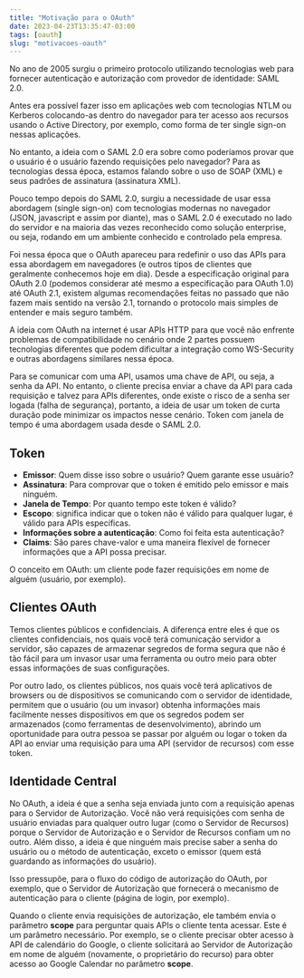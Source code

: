 ```yaml
---
title: "Motivação para o OAuth"
date: 2023-04-23T13:35:47-03:00
tags: [oauth]
slug: "motivacoes-oauth"
---
```


No ano de 2005 surgiu o primeiro protocolo utilizando tecnologias web para fornecer autenticação e autorização com provedor de identidade: SAML 2.0.

Antes era possível fazer isso em aplicações web com tecnologias NTLM ou Kerberos colocando-as dentro do navegador para ter acesso aos recursos usando o Active Directory, por exemplo, como forma de ter single sign-on nessas aplicações.

No entanto, a ideia com o SAML 2.0 era sobre como poderíamos provar que o usuário é o usuário fazendo requisições pelo navegador? Para as tecnologias dessa época, estamos falando sobre o uso de SOAP (XML) e seus padrões de assinatura (assinatura XML).

Pouco tempo depois do SAML 2.0, surgiu a necessidade de usar essa abordagem (single sign-on) com tecnologias modernas no navegador (JSON, javascript e assim por diante), mas o SAML 2.0 é executado no lado do servidor e na maioria das vezes reconhecido como solução enterprise, ou seja, rodando em um ambiente conhecido e controlado pela empresa.

Foi nessa época que o OAuth apareceu para redefinir o uso das APIs para essa abordagem em navegadores (e outros tipos de clientes que geralmente conhecemos hoje em dia).
Desde a especificação original para OAuth 2.0 (podemos considerar até mesmo a especificação para OAuth 1.0) até OAuth 2.1, existem algumas recomendações feitas no passado que não fazem mais sentido na versão 2.1, tornando o protocolo mais simples de entender e mais seguro também.

A ideia com OAuth na internet é usar APIs HTTP para que você não enfrente problemas de compatibilidade no cenário onde 2 partes possuem tecnologias diferentes que podem dificultar a integração como WS-Security e outras abordagens similares nessa época.

Para se comunicar com uma API, usamos uma chave de API, ou seja, a senha da API. No entanto, o cliente precisa enviar a chave da API para cada requisição e talvez para APIs diferentes, onde existe o risco de a senha ser logada (falha de segurança), portanto, a ideia de usar um token de curta duração pode minimizar os impactos nesse cenário.
Token com janela de tempo é uma abordagem usada desde o SAML 2.0.

## Token

- __Emissor__: Quem disse isso sobre o usuário? Quem garante esse usuário?
- __Assinatura__: Para comprovar que o token é emitido pelo emissor e mais ninguém.
- __Janela de Tempo__: Por quanto tempo este token é válido?
- __Escopo__: significa indicar que o token não é válido para qualquer lugar, é válido para APIs específicas.
- __Informações sobre a autenticação__: Como foi feita esta autenticação?
- __Claims__: São pares chave-valor e uma maneira flexível de fornecer informações que a API possa precisar.

O conceito em OAuth: um cliente pode fazer requisições em nome de alguém (usuário, por exemplo).

## Clientes OAuth

Temos clientes públicos e confidenciais. A diferença entre eles é que os clientes confidenciais, nos quais você terá comunicação servidor a servidor, são capazes de armazenar segredos de forma segura que não é tão fácil para um invasor usar uma ferramenta ou outro meio para obter essas informações de suas configurações. 

Por outro lado, os clientes públicos, nos quais você terá aplicativos de browsers ou de dispositivos se comunicando com o servidor de identidade, permitem que o usuário (ou um invasor) obtenha informações mais facilmente nesses dispositivos em que os segredos podem ser armazenados (como ferramentas de desenvolvimento), abrindo um oportunidade para outra pessoa se passar por alguém ou logar o token da API ao enviar uma requisição para uma API (servidor de recursos) com esse token.

## Identidade Central

No OAuth, a ideia é que a senha seja enviada junto com a requisição apenas para o Servidor de Autorização. Você não verá requisições com senha de usuário enviadas para qualquer outro lugar (como o Servidor de Recursos) porque o Servidor de Autorização e o Servidor de Recursos confiam um no outro. Além disso, a ideia é que ninguém mais precise saber a senha do usuário ou o método de autenticação, exceto o emissor (quem está guardando as informações do usuário).

Isso pressupõe, para o fluxo do código de autorização do OAuth, por exemplo, que o Servidor de Autorização que fornecerá o mecanismo de autenticação para o cliente (página de login, por exemplo).

Quando o cliente envia requisições de autorização, ele também envia o parâmetro __scope__ para perguntar quais APIs o cliente tenta acessar. Este é um parâmetro necessário. Por exemplo, se o cliente precisar obter acesso à API de calendário do Google, o cliente solicitará ao Servidor de Autorização em nome de alguém (novamente, o proprietário do recurso) para obter acesso ao Google Calendar no parâmetro __scope__.